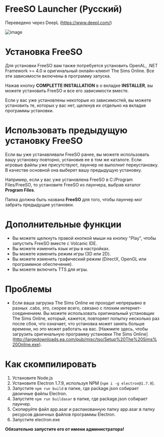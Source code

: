 # FreeSO Launcher (Русский)
Переведено через DeepL (https://www.deepl.com/)

![image](https://i.imgur.com/RbugnjU.png)

# Установка FreeSO
Для установки FreeSO вам также потребуется установить OpenAL, .NET Framework >= 4.0 и оригинальный онлайн-клиент The Sims Online. Все эти зависимости включены в программу запуска.

Нажав кнопку **COMPLETTE INSTALLATION** в о вкладке **INSTALLER**, вы можете установить FreeSO и все его зависимости вместе.

Если у вас уже установлены некоторые из зависимостей, вы можете установить те, которых у вас нет, щелкнув их отдельно на вкладке программы установки. 

# Использовать предыдущую установку FreeSO
Если вы уже устанавливали FreeSO ранее, вы можете использовать вашу установку повторно, установив ее в том же каталоге. Если игровые файлы уже присутствуют, лаунчер не выполнит переустановку. В качестве основной она выберет вашу предыдущую установку.

Например, если у вас уже установлена FreeSO в C:/Program Files/FreeSO, то установите FreeSO из лаунчера, выбрав каталог **Program Files**. 

Папка должна быть названа **FreeSO** для того, чтобы лаунчер мог забрать предыдущие установки.

# Дополнительные функции
* Вы можете щелкнуть правой кнопкой мыши на кнопку "Play", чтобы запустить FreeSO вместе с Volcanic IDE.
* Вы можете изменить язык игры в настройках.
* Вы можете изменить режим игры (3D или 2D).
* Вы можете изменить графический режим (DirectX, OpenGL или программное обеспечение).
* Вы можете включить TTS для игры.

# Проблемы
* Если ваша загрузка The Sims Online не проходит непрерывно в разных .cabs, это, скорее всего, связано с плохим интернет-соединением. Вы можете использовать оригинальный установщик The Sims Online, который, кажется, повторяет попытку несколько раз после сбоя, что означает, что установка может занять больше времени, но это может работать на вас. [Нажмите здесь, чтобы загрузить оригинальную программу установки The Sims Online] (http://largedownloads.ea.com/pub/misc/tso/Setup%20The%20Sims%20Online.exe).

# Как скомпилировать
1. Установите Node.js
2. Установите Electron 1.7.9, используя NPM (`npm i -g electron@1.7.9`).
3. Запустите `npm run build` в папке, где package.json собирает двоичные файлы Electron.
4. Запустите `npm run buildasar` в папке, где package.json собирает лаунчер. 
5. Скопируйте файл app.asar и распакованную папку app.asar в папку ресурсов двоичных файлов программы Electron.
6. Запустите electron.exe

**Обязательно запустите его от имени администратора!**

